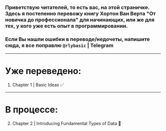 ### Приветствую читателей, то есть вас, на этой страничке. Здесь я постепенно перевожу книгу Хортон Ван Верта "От новичка до профессионала" для начинающих, или же для тех, у кого уже есть опыт в программировании.
### Если Вы нашли ошибки в переводе/недочеты, напишите сюда, я все поправлю `@rlybasic` | Telegram
____
# Уже переведено:
1. Chapter 1 | Basic Ideas :white_check_mark:
____
# В процессе:
2. Chapter 2 | Introducing Fundamental Types of Data :black_square_button:
